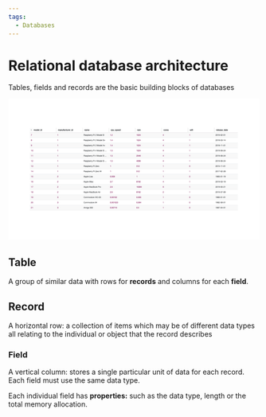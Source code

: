 ```yaml
---
tags:
  - Databases
---
```


# Relational database architecture
Tables, fields and records are the basic building blocks of databases

![](/img/FL-Databases-1.5_terminology.gif)

## Table

A group of similar data with rows for **records** and columns for each **field**.

## Record

A horizontal row: a collection of items which may be of different data types all relating to the individual or object that the record describes

### Field

A vertical column: stores a single particular unit of data for each record. Each field must use the same data type.

Each individual field has **properties:** such as the data type, length or the total memory allocation.
